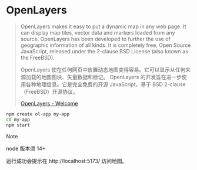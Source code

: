 # OpenLayers

> OpenLayers makes it easy to put a dynamic map in any web page. It can display map tiles, vector data and markers loaded from any source. OpenLayers has been developed to further the use of geographic information of all kinds. It is completely free, Open Source JavaScript, released under the 2-clause BSD License (also known as the FreeBSD).
>
> OpenLayers 使在任何网页中放置动态地图变得容易。它可以显示从任何来源加载的地图图块、矢量数据和标记。 OpenLayers 的开发旨在进一步使用各种地理信息。它是完全免费的开源 JavaScript，基于 BSD 2-clause （FreeBSD）开源协议。
>
> [OpenLayers - Welcome](https://openlayers.org/)

```bash
npm create ol-app my-app
cd my-app
npm start
```

> [!NOTE]
>
> node 版本须 14+

运行成功会提示在 http://localhost:5173/ 访问地图。